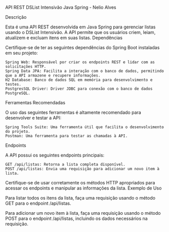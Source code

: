 API REST DSList Intensivão Java Spring - Nelio Alves

Descrição

Esta é uma API REST desenvolvida em Java Spring para gerenciar listas usando o DSList Intensivão.
A API permite que os usuários criem, leiam, atualizem e excluam itens em suas listas.
Dependências

Certifique-se de ter as seguintes dependências do Spring Boot instaladas em seu projeto:

    Spring Web: Responsável por criar os endpoints REST e lidar com as solicitações HTTP.
    Spring Data JPA: Facilita a interação com o banco de dados, permitindo que a API armazene e recupere informações.
    H2 Database: Banco de dados SQL em memória para desenvolvimento e testes.
    PostgresSQL Driver: Driver JDBC para conexão com o banco de dados PostgreSQL.

Ferramentas Recomendadas

O uso das seguintes ferramentas é altamente recomendado para desenvolver e testar a API:

    Spring Tools Suite: Uma ferramenta útil que facilita o desenvolvimento do projeto.
    Postman: Uma ferramenta para testar as chamadas à API. 

Endpoints

A API possui os seguintes endpoints principais:

    GET /api/listas: Retorna a lista completa disponível.
    POST /api/listas: Envia uma requisição para adicionar um novo item à lista.

Certifique-se de usar corretamente os métodos HTTP apropriados para acessar os endpoints e manipular as informações da lista.
Exemplo de Uso

Para listar todos os itens da lista, faça uma requisição usando o método GET para o endpoint /api/listas.

Para adicionar um novo item à lista, faça uma requisição usando o método POST para o endpoint /api/listas, incluindo os dados necessários na requisição.
